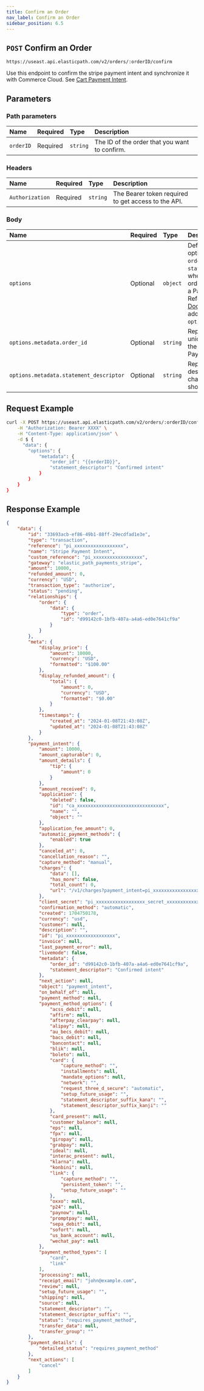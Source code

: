 ```yaml
---
title: Confirm an Order
nav_label: Confirm an Order
sidebar_position: 6.5
---
```


## `POST` Confirm an Order

```http
https://useast.api.elasticpath.com/v2/orders/:orderID/confirm
```

Use this endpoint to confirm the stripe payment intent and synchronize it with Commerce Cloud. See [Cart Payment Intent](/docs/carts-orders/carts/cart-payment-intent/overview).

## Parameters

### Path parameters

| Name | Required | Type     | Description                             |
|:-----|:---------|:---------|:----------------------------------------|
| `orderID` | Required | `string` | The ID of the order that you want to confirm. |

### Headers

| Name            | Required | Type     | Description                          |
|:----------------|:---------|:---------|:-------------------------------------|
| `Authorization` | Required | `string` | The Bearer token required to get access to the API. |

### Body

| Name   | Required | Type     | Description |
|:-------|:---------|:---------|:------------|
| `options` | Optional | `object` | Defines various Stripe options, such as `order_id` and `statement_descriptor`, when confirming an order that is linked to a Payment Intent. Refer to [Stripe Documentation](https://stripe.com/docs/api/payment_intents) for additional available `options`. | 
| `options.metadata.order_id` | Optional | `string` | Represents the unique identifier of the order linked to the Payment Intent. |
| `options.metadata.statement_descriptor` | Optional | `string` | Represents description of a charge on your shoppers statements. |

## Request Example

```bash
curl -X POST https://useast.api.elasticpath.com/v2/orders/:orderID/confirm \
    -H "Authorization: Bearer XXXX" \
    -H "Content-Type: application/json" \
    -d $ {
      "data": {
        "options": {
            "metadata": {
                "order_id": "{{orderID}}",
                "statement_descriptor": "Confirmed intent"
            }
        }
    }
}
```

## Response Example

```json
{
    "data": {
        "id": "33693acb-ef86-49b1-88ff-29ecdfad1e3e",
        "type": "transaction",
        "reference": "pi_xxxxxxxxxxxxxxxxxx",
        "name": "Stripe Payment Intent",
        "custom_reference": "pi_xxxxxxxxxxxxxxxxxx",
        "gateway": "elastic_path_payments_stripe",
        "amount": 10000,
        "refunded_amount": 0,
        "currency": "USD",
        "transaction_type": "authorize",
        "status": "pending",
        "relationships": {
            "order": {
                "data": {
                    "type": "order",
                    "id": "d99142c0-1bfb-407a-a4a6-ed0e7641cf9a"
                }
            }
        },
        "meta": {
            "display_price": {
                "amount": 10000,
                "currency": "USD",
                "formatted": "$100.00"
            },
            "display_refunded_amount": {
                "total": {
                    "amount": 0,
                    "currency": "USD",
                    "formatted": "$0.00"
                }
            },
            "timestamps": {
                "created_at": "2024-01-08T21:43:08Z",
                "updated_at": "2024-01-08T21:43:08Z"
            }
        },
        "payment_intent": {
            "amount": 10000,
            "amount_capturable": 0,
            "amount_details": {
                "tip": {
                    "amount": 0
                }
            },
            "amount_received": 0,
            "application": {
                "deleted": false,
                "id": "ca_xxxxxxxxxxxxxxxxxxxxxxxxxxxxxxxx",
                "name": "",
                "object": ""
            },
            "application_fee_amount": 0,
            "automatic_payment_methods": {
                "enabled": true
            },
            "canceled_at": 0,
            "cancellation_reason": "",
            "capture_method": "manual",
            "charges": {
                "data": [],
                "has_more": false,
                "total_count": 0,
                "url": "/v1/charges?payment_intent=pi_xxxxxxxxxxxxxxxxxx"
            },
            "client_secret": "pi_xxxxxxxxxxxxxxxxxx_secret_xxxxxxxxxxxxxxxxxx",
            "confirmation_method": "automatic",
            "created": 1704750178,
            "currency": "usd",
            "customer": null,
            "description": "",
            "id": "pi_xxxxxxxxxxxxxxxxxx",
            "invoice": null,
            "last_payment_error": null,
            "livemode": false,
            "metadata": {
                "order_id": "d99142c0-1bfb-407a-a4a6-ed0e7641cf9a",
                "statement_descriptor": "Confirmed intent"
            },
            "next_action": null,
            "object": "payment_intent",
            "on_behalf_of": null,
            "payment_method": null,
            "payment_method_options": {
                "acss_debit": null,
                "affirm": null,
                "afterpay_clearpay": null,
                "alipay": null,
                "au_becs_debit": null,
                "bacs_debit": null,
                "bancontact": null,
                "blik": null,
                "boleto": null,
                "card": {
                    "capture_method": "",
                    "installments": null,
                    "mandate_options": null,
                    "network": "",
                    "request_three_d_secure": "automatic",
                    "setup_future_usage": "",
                    "statement_descriptor_suffix_kana": "",
                    "statement_descriptor_suffix_kanji": ""
                },
                "card_present": null,
                "customer_balance": null,
                "eps": null,
                "fpx": null,
                "giropay": null,
                "grabpay": null,
                "ideal": null,
                "interac_present": null,
                "klarna": null,
                "konbini": null,
                "link": {
                    "capture_method": "",
                    "persistent_token": "",
                    "setup_future_usage": ""
                },
                "oxxo": null,
                "p24": null,
                "paynow": null,
                "promptpay": null,
                "sepa_debit": null,
                "sofort": null,
                "us_bank_account": null,
                "wechat_pay": null
            },
            "payment_method_types": [
                "card",
                "link"
            ],
            "processing": null,
            "receipt_email": "john@example.com",
            "review": null,
            "setup_future_usage": "",
            "shipping": null,
            "source": null,
            "statement_descriptor": "",
            "statement_descriptor_suffix": "",
            "status": "requires_payment_method",
            "transfer_data": null,
            "transfer_group": ""
        },
        "payment_details": {
            "detailed_status": "requires_payment_method"
        },
        "next_actions": [
            "cancel"
        ]
    }
}
```

